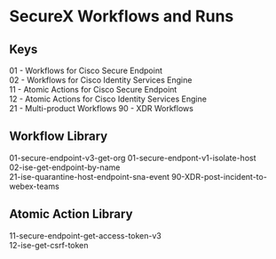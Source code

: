 # SecureX Workflows and Runs

## Keys
01 - Workflows for Cisco Secure Endpoint   
02 - Workflows for Cisco Identity Services Engine   
11 - Atomic Actions for Cisco Secure Endpoint   
12 - Atomic Actions for Cisco Identity Services Engine    
21 - Multi-product Workflows
90 - XDR Workflows

## Workflow Library 
01-secure-endpoint-v3-get-org
01-secure-endpont-v1-isolate-host   
02-ise-get-endpoint-by-name     
21-ise-quarantine-host-endpoint-sna-event
90-XDR-post-incident-to-webex-teams

## Atomic Action Library
11-secure-endpoint-get-access-token-v3     
12-ise-get-csrf-token
